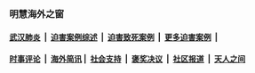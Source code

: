
### 明慧海外之窗

####  [武汉肺炎](indexes/365.md?t=06181801) &nbsp;|&nbsp;  [迫害案例综述](indexes/328.md?t=06181801) &nbsp;|&nbsp; [迫害致死案例](indexes/277.md?t=06181801)  &nbsp;|&nbsp; [更多迫害案例](indexes/81.md?t=06181801)  &nbsp;|&nbsp; 
####  [时事评论](indexes/19.md?t=06181801) &nbsp;|&nbsp; [海外简讯](indexes/245.md?t=06181801)&nbsp;|&nbsp;  [社会支持](indexes/140.md?t=06181801) &nbsp;|&nbsp; [褒奖决议](indexes/282.md?t=06181801) &nbsp;|&nbsp; [社区报道](indexes/91.md?t=06181801)  &nbsp;|&nbsp; [天人之间](indexes/78.md?t=06181801) 

